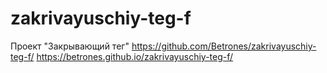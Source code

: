 # zakrivayuschiy-teg-f
Проект "Закрывающий тег"
https://github.com/Betrones/zakrivayuschiy-teg-f/
https://betrones.github.io/zakrivayuschiy-teg-f/